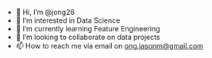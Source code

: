 - 👋 Hi, I’m @jong26
- 👀 I’m interested in Data Science
- 🌱 I’m currently learning Feature Engineering
- 💞️ I’m looking to collaborate on data projects
- 📫 How to reach me via email on ong.jasonm@gmail.com

<!---
jong26/jong26 is a ✨ special ✨ repository because its `README.md` (this file) appears on your GitHub profile.
You can click the Preview link to take a look at your changes.
--->
